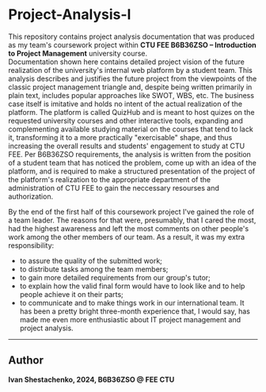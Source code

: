 # Project-Analysis-I

This repository contains project analysis documentation that was produced as my team's coursework project
within **CTU FEE B6B36ZSO – Introduction to Project Management** university course.    
Documentation shown here contains detailed project vision of the future realization of the university's internal
web platform by a student team. This analysis describes and justifies the future project from the viewpoints of the classic project
management triangle and, despite being written primarily in plain text, includes popular approaches like SWOT, WBS, etc.
The business case itself is imitative and holds no intent of the actual realization of the platform. The platform is called QuizHub and is
meant to host quizes on the requested university courses and other interactive tools, expanding and complementing available studying material
on the courses that tend to lack it, transforming it to a more practically "exercisable" shape, and thus increasing the overall results and students' engagement to study at CTU FEE. Per B6B36ZSO requirements, the analysis is written from the position of a student team that has noticed the problem, come up with an idea of the platform, and is required to make a structured presentation of the project of the platform's realization to the appropriate department of the administration of CTU FEE to gain the neccessary resourses and authorization.


By the end of the first half of this coursework project I've gained the role of a team leader. The reasons for that were, presumably, that I cared the most, had the highest awareness and left the most comments on other people's work among the other members of our team. As a result, it was my extra responsibility:
- to assure the quality of the submitted work;
- to distribute tasks among the team members;
- to gain more detailed requirements from our group's tutor;
- to explain how the valid final form would have to look like and to help people achieve it on their parts;
- to communicate and to make things work in our international team.
It has been a pretty bright three-month experience that, I would say, has made me even more enthusiastic about IT project management and project analysis.

---

## Author

**Ivan Shestachenko, 2024, B6B36ZSO @ FEE CTU**
